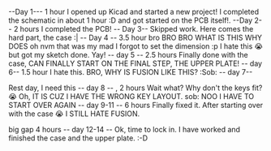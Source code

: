 --Day 1---
1 hour
I opened up Kicad and started a new project! I completed the schematic in about 1 hour :D and got started on the PCB itself!.
--Day 2--
2 hours
I completed the PCB!
-- Day 3-- 
Skipped work.
Here comes the hard part, the case :| 
-- Day 4 --
3.5 hour
bro BRO BRO WHAT IS THIS WHY DOES oh nvm that was my mad I forgot to set the dimension :p I hate this 😭 but got my sketch done. Yay!
-- day 5 --
2.5 hours
Finally done with the case, CAN FINALLY START ON THE FINAL STEP, THE UPPER PLATE!
-- day 6--
1.5 hour
I hate this. BRO, WHY IS FUSION LIKE THIS? :Sob: 
-- day 7--

Rest day, I need this
-- day 8 -- ,
2 hours
Wait what? Why don't the keys fit? :sob: Oh, IT IS CUZ I HAVE THE WRONG KEY LAYOUT. sob: NOO I HAVE TO START OVER AGAIN
-- day 9-11 --
6 hours
Finally fixed it. After starting over with the case 😭 I STILL HATE FUSION.

big gap
4 hours
-- day 12-14 --
Ok, time to lock in. I have worked and finished the case and the upper plate. :-D 

